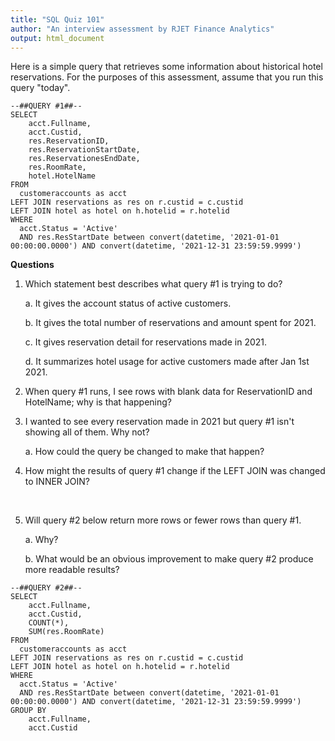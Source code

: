 ```yaml
---
title: "SQL Quiz 101"
author: "An interview assessment by RJET Finance Analytics"
output: html_document
---
```



Here is a simple query that retrieves some information about historical hotel reservations.  For the purposes of this assessment, assume that you run this query "today".

```
--##QUERY #1##--
SELECT
	acct.Fullname,
	acct.Custid,
	res.ReservationID,
	res.ReservationStartDate,
	res.ReservationesEndDate,
	res.RoomRate,
	hotel.HotelName
FROM
  customeraccounts as acct
LEFT JOIN reservations as res on r.custid = c.custid
LEFT JOIN hotel as hotel on h.hotelid = r.hotelid
WHERE
  acct.Status = 'Active' 
  AND res.ResStartDate between convert(datetime, '2021-01-01 00:00:00.0000') AND convert(datetime, '2021-12-31 23:59:59.9999')
```

**Questions**


1.  Which statement best describes what query #1 is trying to do? 

    a. It gives the account status of active customers.
 
    b. It gives the total number of reservations and amount spent for 2021.
    
    c. It gives reservation detail for reservations made in 2021.
    
    d. It summarizes hotel usage for active customers made after Jan 1st 2021.


2. When query #1 runs, I see rows with blank data for ReservationID and HotelName; why is that happening?


3. I wanted to see every reservation made in 2021 but query #1 isn't showing all of them.  Why not?  

    a. How could the query be changed to make that happen?


4. How might the results of query #1 change if the LEFT JOIN was changed to INNER JOIN?
<br>

5. Will query #2 below return more rows or fewer rows than query #1.  

    a. Why?
    
    b. What would be an obvious improvement to make query #2 produce more readable results?


```
--##QUERY #2##--
SELECT
	acct.Fullname,
	acct.Custid,
	COUNT(*),
	SUM(res.RoomRate)
FROM
  customeraccounts as acct
LEFT JOIN reservations as res on r.custid = c.custid
LEFT JOIN hotel as hotel on h.hotelid = r.hotelid
WHERE
  acct.Status = 'Active' 
  AND res.ResStartDate between convert(datetime, '2021-01-01 00:00:00.0000') AND convert(datetime, '2021-12-31 23:59:59.9999')
GROUP BY
	acct.Fullname,
	acct.Custid
```
